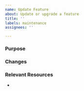 ```yaml
---
name: Update Feature
about: Update or upgrade a feature
title: ''
labels: maintenance
assignees: ''

---
```


### Purpose


### Changes


### Relevant Resources
-
